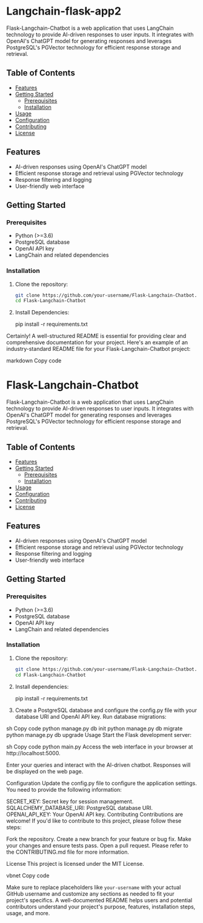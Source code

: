 # Langchain-flask-app2

Flask-Langchain-Chatbot is a web application that uses LangChain technology to provide AI-driven responses to user inputs. It integrates with OpenAI's ChatGPT model for generating responses and leverages PostgreSQL's PGVector technology for efficient response storage and retrieval.

## Table of Contents

- [Features](#features)
- [Getting Started](#getting-started)
  - [Prerequisites](#prerequisites)
  - [Installation](#installation)
- [Usage](#usage)
- [Configuration](#configuration)
- [Contributing](#contributing)
- [License](#license)

## Features

- AI-driven responses using OpenAI's ChatGPT model
- Efficient response storage and retrieval using PGVector technology
- Response filtering and logging
- User-friendly web interface

## Getting Started

### Prerequisites

- Python (>=3.6)
- PostgreSQL database
- OpenAI API key
- LangChain and related dependencies

### Installation

1. Clone the repository:

   ```sh
   git clone https://github.com/your-username/Flask-Langchain-Chatbot.git
   cd Flask-Langchain-Chatbot

2. Install Dependencies:

   pip install -r requirements.txt


Certainly! A well-structured README is essential for providing clear and comprehensive documentation for your project. Here's an example of an industry-standard README file for your Flask-Langchain-Chatbot project:

markdown
Copy code
# Flask-Langchain-Chatbot

Flask-Langchain-Chatbot is a web application that uses LangChain technology to provide AI-driven responses to user inputs. It integrates with OpenAI's ChatGPT model for generating responses and leverages PostgreSQL's PGVector technology for efficient response storage and retrieval.

## Table of Contents

- [Features](#features)
- [Getting Started](#getting-started)
  - [Prerequisites](#prerequisites)
  - [Installation](#installation)
- [Usage](#usage)
- [Configuration](#configuration)
- [Contributing](#contributing)
- [License](#license)

## Features

- AI-driven responses using OpenAI's ChatGPT model
- Efficient response storage and retrieval using PGVector technology
- Response filtering and logging
- User-friendly web interface

## Getting Started

### Prerequisites

- Python (>=3.6)
- PostgreSQL database
- OpenAI API key
- LangChain and related dependencies

### Installation

1. Clone the repository:

   ```sh
   git clone https://github.com/your-username/Flask-Langchain-Chatbot.git
   cd Flask-Langchain-Chatbot

2. Install dependencies:

   pip install -r requirements.txt

3. Create a PostgreSQL database and configure the config.py file with your database URI and OpenAI API key.
Run database migrations:

sh
Copy code
python manage.py db init
python manage.py db migrate
python manage.py db upgrade
Usage
Start the Flask development server:

sh
Copy code
python main.py
Access the web interface in your browser at http://localhost:5000.

Enter your queries and interact with the AI-driven chatbot. Responses will be displayed on the web page.

Configuration
Update the config.py file to configure the application settings. You need to provide the following information:

SECRET_KEY: Secret key for session management.
SQLALCHEMY_DATABASE_URI: PostgreSQL database URI.
OPENAI_API_KEY: Your OpenAI API key.
Contributing
Contributions are welcome! If you'd like to contribute to this project, please follow these steps:

Fork the repository.
Create a new branch for your feature or bug fix.
Make your changes and ensure tests pass.
Open a pull request.
Please refer to the CONTRIBUTING.md file for more information.

License
This project is licensed under the MIT License.

vbnet
Copy code

Make sure to replace placeholders like `your-username` with your actual GitHub username and customize any sections as needed to fit your project's specifics. A well-documented README helps users and potential contributors understand your project's purpose, features, installation steps, usage, and more.




